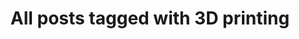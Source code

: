 ---
layout: tag
title: "All posts tagged with 3D printing"
permalink: /weblog/tags/3d-printing/
taxonomy: 3D printing
---